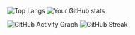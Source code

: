 ![Top Langs](https://github-readme-stats.vercel.app/api/top-langs/?username=IraHumanitas&theme=react-dark)
![Your GitHub stats](https://github-readme-stats.vercel.app/api?username=IraHumanitas&show_icons=true&theme=react-dark)

![GitHub Activity Graph](https://activity-graph.herokuapp.com/graph?username=IraHumanitas&theme=react-dark)
![GitHub Streak](https://github-readme-streak-stats.herokuapp.com/?user=IraHumanitas&theme=radical)

